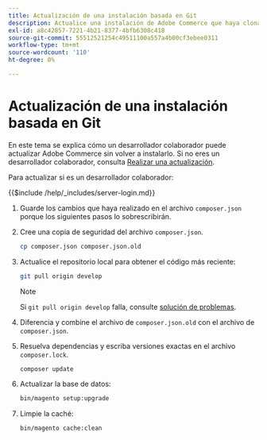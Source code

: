 ```yaml
---
title: Actualización de una instalación basada en Git
description: Actualice una instalación de Adobe Commerce que haya clonado desde un repositorio de Git.
exl-id: a8c42857-7221-4b21-8377-4bfb6308c418
source-git-commit: 55512521254c49511100a557a4b00cf3ebee0311
workflow-type: tm+mt
source-wordcount: '110'
ht-degree: 0%

---
```


# Actualización de una instalación basada en Git

En este tema se explica cómo un desarrollador colaborador puede actualizar Adobe Commerce sin volver a instalarlo. Si no eres un desarrollador colaborador, consulta [Realizar una actualización](../implementation/perform-upgrade.md).

Para actualizar si es un desarrollador colaborador:

{{$include /help/_includes/server-login.md}}

1. Guarde los cambios que haya realizado en el archivo `composer.json` porque los siguientes pasos lo sobrescribirán.

1. Cree una copia de seguridad del archivo `composer.json`.

   ```bash
   cp composer.json composer.json.old
   ```

1. Actualice el repositorio local para obtener el código más reciente:

   ```bash
   git pull origin develop
   ```

   >[!NOTE]
   >
   >Si `git pull origin develop` falla, consulte [solución de problemas](https://support.magento.com/hc/en-us/articles/360034229872).

1. Diferencia y combine el archivo de `composer.json.old` con el archivo de `composer.json`.

1. Resuelva dependencias y escriba versiones exactas en el archivo `composer.lock`.

   ```bash
   composer update
   ```

1. Actualizar la base de datos:

   ```bash
   bin/magento setup:upgrade
   ```

1. Limpie la caché:

   ```bash
   bin/magento cache:clean
   ```

<!-- Last updated from includes: 2022-09-08 16:00:49 -->
